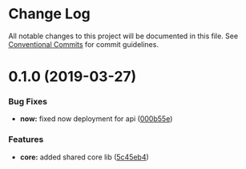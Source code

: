 # Change Log

All notable changes to this project will be documented in this file.
See [Conventional Commits](https://conventionalcommits.org) for commit guidelines.

# 0.1.0 (2019-03-27)


### Bug Fixes

* **now:** fixed now deployment for api ([000b55e](https://github.com/chase-adams/accelerate-starter/commit/000b55e))


### Features

* **core:** added shared core lib ([5c45eb4](https://github.com/chase-adams/accelerate-starter/commit/5c45eb4))
